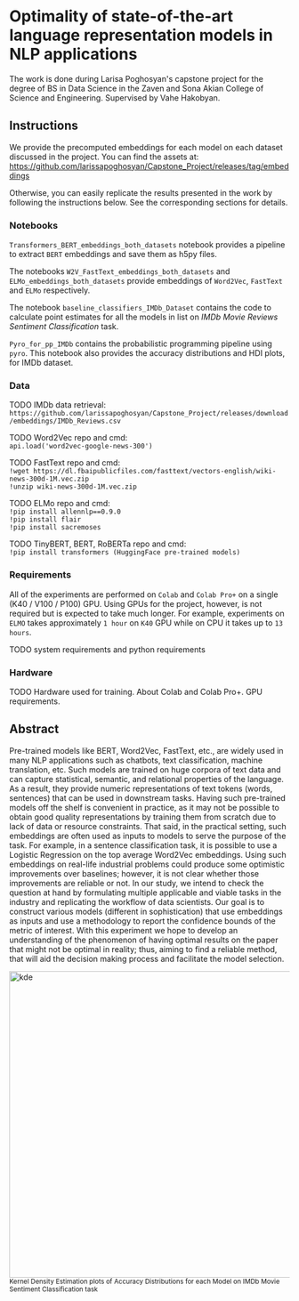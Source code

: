 # Optimality of state-of-the-art language representation models in NLP applications

The work is done during Larisa Poghosyan's capstone project for the degree of BS in Data Science in the Zaven and Sona Akian College of Science and Engineering.
Supervised by Vahe Hakobyan.

## Instructions

We provide the precomputed embeddings for each model on each dataset discussed in the project.
You can find the assets at: https://github.com/larissapoghosyan/Capstone_Project/releases/tag/embeddings

Otherwise, you can easily replicate the results presented in the work by following the instructions below.
See the corresponding sections for details.

### Notebooks

`Transformers_BERT_embeddings_both_datasets` notebook provides a pipeline to extract `BERT` embeddings and save them as h5py files.

The notebooks `W2V_FastText_embeddings_both_datasets` and `ELMo_embeddings_both_datasets` provide embeddings of `Word2Vec`, `FastText` and `ELMo` respectively.

The notebook `baseline_classifiers_IMDb_Dataset` contains the code to calculate point estimates for all the models in list on _IMDb Movie Reviews Sentiment Classification_ task.

`Pyro_for_pp_IMDb` contains the probabilistic programming pipeline using `pyro`. This notebook also provides the accuracy distributions and HDI plots, for IMDb dataset.

### Data

TODO IMDb data retrieval:<br />
`https://github.com/larissapoghosyan/Capstone_Project/releases/download/embeddings/IMDb_Reviews.csv`

TODO Word2Vec repo and cmd:<br />
`api.load('word2vec-google-news-300')`

TODO FastText repo and cmd:<br />
`!wget https://dl.fbaipublicfiles.com/fasttext/vectors-english/wiki-news-300d-1M.vec.zip`<br />
`!unzip wiki-news-300d-1M.vec.zip`

TODO ELMo repo and cmd:<br />
`!pip install allennlp==0.9.0`<br />
`!pip install flair`<br />
`!pip install sacremoses`<br />

TODO TinyBERT, BERT, RoBERTa repo and cmd:<br />
`!pip install transformers (HuggingFace pre-trained models)`

### Requirements

All of the experiments are performed on `Colab` and `Colab Pro+` on a single (K40 / V100 / P100) GPU.
Using GPUs for the project, however, is not required but is expected to take much longer.
For example, experiments on `ELMO` takes approximately `1 hour` on `K40` GPU while on CPU it takes up to `13 hours`.

TODO system requirements and python requirements

### Hardware

TODO Hardware used for training. About Colab and Colab Pro+. GPU requirements.

## Abstract

Pre-trained models like BERT, Word2Vec, FastText, etc., are widely used in many NLP applications such as chatbots, text classification, machine translation, etc. Such models are trained on huge corpora of text data and can capture statistical, semantic, and relational properties of the language. As a result, they provide numeric representations of text tokens (words, sentences) that can be used in downstream tasks. Having such pre-trained models off the shelf is convenient in practice, as it may not be possible to obtain good quality representations by training them from scratch due to lack of data or resource constraints.
That said, in the practical setting, such embeddings are often used as inputs to models to serve the purpose of the task. For example, in a sentence classification task, it is possible to use a Logistic Regression on the top average Word2Vec embeddings. Using such embeddings on real-life industrial problems could produce some optimistic improvements over baselines; however, it is not clear whether those improvements are reliable or not. 
In our study, we intend to check the question at hand by formulating multiple applicable and viable tasks in the industry and replicating the workflow of data scientists. Our goal is to construct various models (different in sophistication) that use embeddings as inputs and use a methodology to report the confidence bounds of the metric of interest.
With this experiment we hope to develop an understanding of the phenomenon of having optimal results on the paper that might not be optimal in reality; thus, aiming to find a reliable method, that will aid the decision making process and facilitate the model selection.

<img width="551" alt="kde" src="https://user-images.githubusercontent.com/43134338/169176706-1462de85-2fa8-4fa7-b785-8cd7fe290384.png">
<sup>Kernel Density Estimation plots of Accuracy Distributions for each Model on IMDb Movie Sentiment Classification task</sup>



